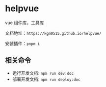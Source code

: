 # helpvue

vue 组件库，工具库

文档地址：`https://kgm0515.github.io/helpvue/`

安装插件：`pnpm i`

## 相关命令

- 运行开发文档: `npm run dev:doc`
- 部署开发文档: `npm run deploy:doc`
